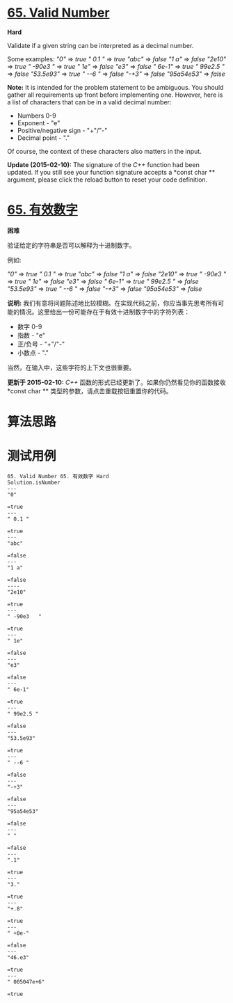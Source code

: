 # [65. Valid Number][enTitle]

**Hard**

Validate if a given string can be interpreted as a decimal number.

Some examples:  *"0"*  =>  *true*   *" 0.1 "*  =>  *true*   *"abc"*  =>  *false*   *"1 a"*  =>  *false*   *"2e10"*  =>  *true*   *" -90e3 "*  =>  *true*   *" 1e"*  =>  *false*   *"e3"*  =>  *false*   *" 6e-1"*  =>  *true*   *" 99e2.5 "*  =>  *false*   *"53.5e93"*  =>  *true*   *" --6 "*  =>  *false*   *"-+3"*  =>  *false*   *"95a54e53"*  =>  *false* 

**Note:**  It is intended for the problem statement to be ambiguous. You should gather all requirements up front before implementing one. However, here is a list of characters that can be in a valid decimal number:

- Numbers 0-9 
- Exponent - "e" 
- Positive/negative sign - "+"/"-" 
- Decimal point - "."

Of course, the context of these characters also matters in the input.

**Update (2015-02-10):**  The signature of the  *C++*  function had been updated. If you still see your function signature accepts a  *const char **  argument, please click the reload button to reset your code definition.
# [65. 有效数字][cnTitle]

**困难**

验证给定的字符串是否可以解释为十进制数字。

例如:

 *"0"*  =>  *true*   *" 0.1 "*  =>  *true*   *"abc"*  =>  *false*   *"1 a"*  =>  *false*   *"2e10"*  =>  *true*   *" -90e3 "*  =>  *true*   *" 1e"*  =>  *false*   *"e3"*  =>  *false*   *" 6e-1"*  =>  *true*   *" 99e2.5 "*  =>  *false*   *"53.5e93"*  =>  *true*   *" --6 "*  =>  *false*   *"-+3"*  =>  *false*   *"95a54e53"*  =>  *false* 

**说明:**  我们有意将问题陈述地比较模糊。在实现代码之前，你应当事先思考所有可能的情况。这里给出一份可能存在于有效十进制数字中的字符列表：

- 数字 0-9 
- 指数 - "e" 
- 正/负号 - "+"/"-" 
- 小数点 - "."

当然，在输入中，这些字符的上下文也很重要。

**更新于 2015-02-10:**   *C++* 函数的形式已经更新了。如果你仍然看见你的函数接收  *const char **  类型的参数，请点击重载按钮重置你的代码。


# 算法思路

# 测试用例
```
65. Valid Number 65. 有效数字 Hard
Solution.isNumber
---
"0"

=true
---
" 0.1 "

=true
---
"abc"

=false
---
"1 a"

=false
----
"2e10"

=true
---
" -90e3   "

=true
---
" 1e"

=false
---
"e3"

=false
---
" 6e-1"

=true
---
" 99e2.5 "

=false
---
"53.5e93"

=true
---
" --6 "

=false
---
"-+3"

=false
---
"95a54e53"

=false
---
" "

=false
---
".1"

=true
---
"3."

=true
---
"+.8"

=true
---
" +0e-"

=false
---
"46.e3"

=true
---
" 005047e+6"

=true
```

[enTitle]: https://leetcode.com/problems/valid-number/
[cnTitle]: https://leetcode-cn.com/problems/valid-number/
